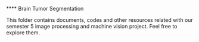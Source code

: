 **** Brain Tumor Segmentation

This folder contains documents, codes and other resources related with our semester 5 image processing and machine vision project. Feel free to explore them.
